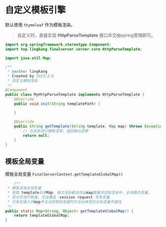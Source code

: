 # 自定义模板引擎

默认使用 `thymeleaf` 作为模板渲染。

> 自定义时，直接实现 **HttpParseTemplate** 接口并交由spring管理即可。

```java
import org.springframework.stereotype.Component;
import top.lingkang.finalserver.server.core.HttpParseTemplate;

import java.util.Map;

/**
 * @author lingkang
 * Created by 2023/1/8
 * 自定义模板渲染
 */
@Component
public class MyHttpParseTemplate implements HttpParseTemplate {
    @Override
    public void init(String templatePath) {
        
    }

    @Override
    public String getTemplate(String template, Map map) throws Exception {
        // 在此处进行模板渲染，返回输出结果
        return null;
    }
}
```

## 模板全局变量

模板全局变量
`FinalServerContext.getTemplateGlobalMap()`
```java
    /**
 * 模板渲染全局变量
 * 获取 template自带Map，每次渲染都会将此map数据添加到渲染中，全局静态变量。
 * 若对齐进行赋值，无法覆盖：session request 专有变量
 * 只有在输入的map中无法获取到变量时才会从候选的全局变量中查找
 */
public static Map<String, Object> getTemplateGlobalMap() {
    return templateGlobalMap;
}
```

